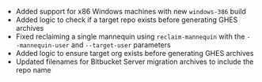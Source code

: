 - Added support for x86 Windows machines with new `windows-386` build
- Added logic to check if a target repo exists before generating GHES archives
- Fixed reclaiming a single mannequin using `reclaim-mannequin` with the `--mannequin-user` and `--target-user` parameters
- Added logic to ensure target org exists before generating GHES archives
- Updated filenames for Bitbucket Server migration archives to include the repo name